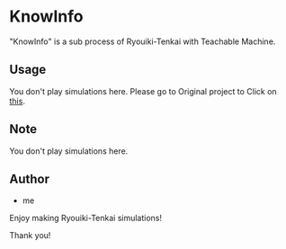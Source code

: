 # KnowInfo

"KnowInfo" is a sub process of Ryouiki-Tenkai with Teachable Machine.

## Usage

You don't play simulations here.
Please go to Original project to Click on [this](https://github.com/KoyanagiT/Ryouiki_tenkai).

## Note

You don't play simulations here.

## Author

* me

Enjoy making Ryouiki-Tenkai simulations!

Thank you!
